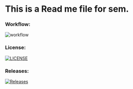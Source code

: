 <h1>This is a Read me file for sem.</h1>

<h3>Workflow:</h3>

![workflow](https://github.com/hamzazmah/sem/actions/workflows/main.yml/badge.svg)

<h3>License:</h3>

[![LICENSE](https://img.shields.io/github/license/hamzazmah/sem.svg?style=flat-square)](https://github.com/hamzazmah/sem/blob/master/LICENSE)

<h3>Releases:</h3>

[![Releases](https://img.shields.io/github/release/hamzazmah/sem/all.svg?style=flat-square)](https://github.com/hamzazmah/sem/releases)
